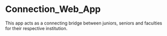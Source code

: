 # Connection_Web_App
This app acts as a connecting bridge between juniors, seniors and faculties for their respective institution.
